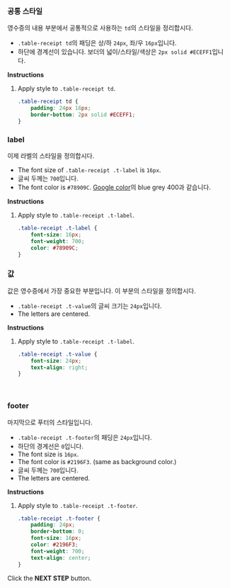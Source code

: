 ### 공통 스타일
영수증의 내용 부분에서 공통적으로 사용하는 `td`의 스타일을 정리합시다.
* `.table-receipt td`의 패딩은 상/하 `24px`, 좌/우 `16px`입니다.
* 하단에 경계선이 있습니다. 보더의 넓이/스타일/색상은 `2px solid #ECEFF1`입니다.

**Instructions**
1. Apply style to `.table-receipt td`.
    ```css
    .table-receipt td {
    	padding: 24px 16px;
    	border-bottom: 2px solid #ECEFF1;
    }
    ```
    
    

### label
이제 라벨의 스타일을 정의합시다.
* The font size of `.table-receipt .t-label` is `16px`.
* 글씨 두께는 `700`입니다.
* The font color is `#78909C`. [Google color][999]의 blue grey 400과 같습니다.

**Instructions**
1. Apply style to `.table-receipt .t-label`.
    ```css
    .table-receipt .t-label {
    	font-size: 16px;
    	font-weight: 700;
    	color: #78909C;
    }
    ```



### 값
값은 영수증에서 가장 중요한 부분입니다. 이 부분의 스타일을 정의합시다.
* `.table-receipt .t-value`의 글씨 크기는 `24px`입니다.
* The letters are centered.

**Instructions**
1. Apply style to `.table-receipt .t-label`.
    ```css
    .table-receipt .t-value {
    	font-size: 24px;
    	text-align: right;
    }
    ```


​    
### footer
마지막으로 푸터의 스타일입니다.
* `.table-receipt .t-footer`의 패딩은 `24px`입니다.
* 하단의 경계선은 `0`입니다.
* The font size is `16px`.
* The font color is `#2196F3`. (same as background color.)
* 글씨 두께는 `700`입니다.
* The letters are centered.

**Instructions**
1. Apply style to `.table-receipt .t-footer`.
    ```css
    .table-receipt .t-footer {
    	padding: 24px;
    	border-bottom: 0;
    	font-size: 16px;
    	color: #2196F3;
    	font-weight: 700;
    	text-align: center;
    }
    ```
    
    

Click the **NEXT STEP** button. 

[999]: https://material.io/design/color/#color-usage-palettes